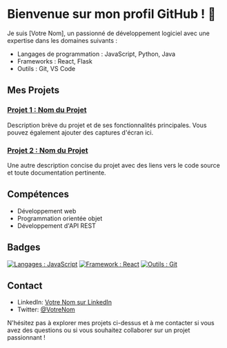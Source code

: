 # Bienvenue sur mon profil GitHub ! 👋

Je suis [Votre Nom], un passionné de développement logiciel avec une expertise dans les domaines suivants :

- Langages de programmation : JavaScript, Python, Java
- Frameworks : React, Flask
- Outils : Git, VS Code

## Mes Projets

### [Projet 1 : Nom du Projet](lien_vers_le_projet)
Description brève du projet et de ses fonctionnalités principales. Vous pouvez également ajouter des captures d'écran ici.

### [Projet 2 : Nom du Projet](lien_vers_le_projet)
Une autre description concise du projet avec des liens vers le code source et toute documentation pertinente.

## Compétences

- Développement web
- Programmation orientée objet
- Développement d'API REST

## Badges

[![Langages : JavaScript](https://img.shields.io/badge/Langages-JavaScript-yellow)](lien_vers_le_badge)
[![Framework : React](https://img.shields.io/badge/Framework-React-blue)](lien_vers_le_badge)
[![Outils : Git](https://img.shields.io/badge/Outils-Git-green)](lien_vers_le_badge)

## Contact

- LinkedIn: [Votre Nom sur LinkedIn](lien_vers_profil_linkedin)
- Twitter: [@VotreNom](lien_vers_profil_twitter)

N'hésitez pas à explorer mes projets ci-dessus et à me contacter si vous avez des questions ou si vous souhaitez collaborer sur un projet passionnant !
